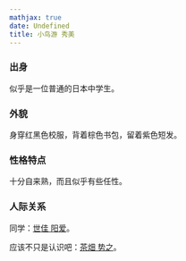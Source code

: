 ```yaml
---
mathjax: true
date: Undefined
title: 小鸟游 秀美
---
```

### 出身

似乎是一位普通的日本中学生。

### 外貌

身穿红黑色校服，背着棕色书包，留着紫色短发。

### 性格特点

十分自来熟，而且似乎有些任性。

### 人际关系

同学：[世佳 阳爱](/karin-no-kimyou-na-bouken/shijia-yangai)。

应该不只是认识吧：[茶畑 势之](/karin-no-kimyou-na-bouken/chatian-shizhi)。
